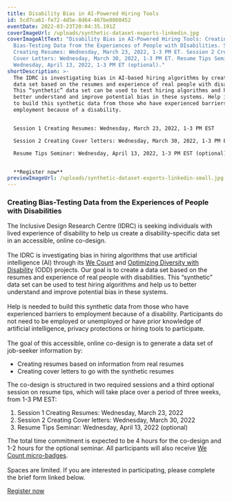 ```yaml
---
title: Disability Bias in AI-Powered Hiring Tools
id: 5cd7ca61-fe72-4d5e-8d64-467be0860452
eventDate: 2022-03-23T20:04:35.191Z
coverImageUrl: /uploads/synthetic-dataset-exports-linkedin.jpg
coverImageAltText: "Disability Bias in AI-Powered Hiring Tools: Creating
  Bias-Testing Data from the Experiences of People with DIsabilities. Sesson 1
  Creating Resumes: Wednesday, March 23, 2022, 1-3 PM ET. Session 2 Creating
  Cover Letters: Wednesday, March 30, 2022, 1-3 PM ET. Resume Tips Seminar:
  Wednesday, April 13, 2022, 1-3 PM ET (optional)."
shortDescription: >-
  The IDRC is investigating bias in AI-based hiring algorithms by creating a
  data set based on the resumes and experience of real people with disabilities.
  This “synthetic” data set can be used to test hiring algorithms and help us to
  better understand and improve potential bias in these systems. Help is needed
  to build this synthetic data from those who have experienced barriers to
  employment because of a disability. 


  Session 1 Creating Resumes: Wednesday, March 23, 2022, 1-3 PM EST

  Session 2 Creating Cover letters: Wednesday, March 30, 2022, 1-3 PM EST

  Resume Tips Seminar: Wednesday, April 13, 2022, 1-3 PM EST (optional)


  **Register now**
previewImageUrl: /uploads/synthetic-dataset-exports-linkedin-small.jpg
---
```

### Creating Bias-Testing Data from the Experiences of People with Disabilities

The Inclusive Design Research Centre (IDRC) is seeking individuals with lived experience of disability to help us create a disability-specific data set in an accessible, online co-design.\
\
The IDRC is investigating bias in hiring algorithms that use artificial intelligence (AI) through its [We Count](https://wecount.inclusivedesign.ca/) and [Optimizing Diversity with Disability](https://idrc.ocadu.ca/odd/) (ODD) projects. Our goal is to create a data set based on the resumes and experience of real people with disabilities. This “synthetic” data set can be used to test hiring algorithms and help us to better understand and improve potential bias in these systems.\
\
Help is needed to build this synthetic data from those who have experienced barriers to employment because of a disability. Participants do not need to be employed or unemployed or have prior knowledge of artificial intelligence, privacy protections or hiring tools to participate.\
\
The goal of this accessible, online co-design is to generate a data set of job-seeker information by:

* Creating resumes based on information from real resumes
* Creating cover letters to go with the synthetic resumes

The co-design is structured in two required sessions and a third optional session on resume tips, which will take place over a period of three weeks, from 1-3 PM EST:

1. Session 1 Creating Resumes: Wednesday, March 23, 2022
2. Session 2 Creating Cover letters: Wednesday, March 30, 2022
3. Resume Tips Seminar: Wednesday, April 13, 2022 (optional)

The total time commitment is expected to be 4 hours for the co-design and 1-2 hours for the optional seminar. All participants will also receive [We Count micro-badges](https://wecount.inclusivedesign.ca/badges/).\
\
Spaces are limited. If you are interested in participating, please complete the brief form linked below. 

[Register now](https://forms.office.com/pages/responsepage.aspx?id=0WnkBiotj0aum33wlo621xjv9v8p1-NGoyH_ZGO0IQxUOTdOUzJDU1BHT09OQUs2R1NFTENGR1pNSCQlQCN0PWcu)